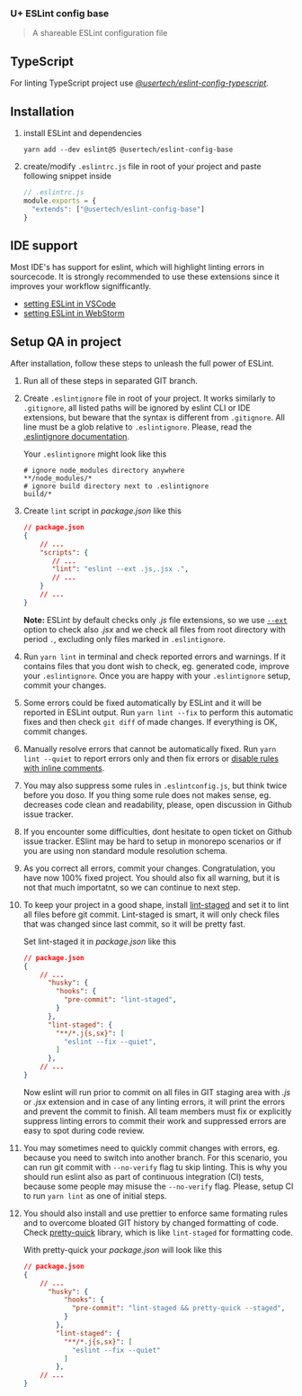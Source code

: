### U+ ESLint config base
> A shareable ESLint configuration file

## TypeScript

For linting TypeScript project use [_@usertech/eslint-config-typescript_](https://www.npmjs.com/package/@usertech/eslint-config-typescript).

## Installation

1.  install ESLint and dependencies

    `yarn add --dev eslint@5 @usertech/eslint-config-base`

1.  create/modify `.eslintrc.js` file in root of your project and paste following snippet inside

    ```js
    // .eslintrc.js
    module.exports = {
      "extends": ["@usertech/eslint-config-base"]
    }
    ```
    
## IDE support

Most IDE's has support for eslint, which will highlight linting errors in sourcecode. It is strongly recommended to use these extensions since it improves your workflow signifficantly.

* [setting ESLint in VSCode](https://marketplace.visualstudio.com/items?itemName=dbaeumer.vscode-eslint)
* [setting ESLint in WebStorm](https://www.jetbrains.com/help/webstorm/eslint.html)
    
## Setup QA in project

After installation, follow these steps to unleash the full power of ESLint.

1. Run all of these steps in separated GIT branch.

1. Create `.eslintignore` file in root of your project. It works similarly to `.gitignore`, all listed paths will be ignored by eslint CLI or IDE extensions, but beware that the syntax is different from `.gitignore`. All line must be a glob relative to `.eslintignore`. Please, read the [.eslintignore documentation](https://eslint.org/docs/user-guide/configuring#eslintignore).

    Your `.eslintignore` might look like this
    ```
    # ignore node_modules directory anywhere
    **/node_modules/*
    # ignore build directory next to .eslintignore
    build/*
    ```

1. Create `lint` script in _package.json_ like this
    ```json
    // package.json
    {
        // ...
        "scripts": {
           // ...
           "lint": "eslint --ext .js,.jsx .",
           // ... 
        }
        // ...
    }
    ```
    **Note:** ESLint by default checks only _.js_ file extensions, so we use [`--ext`](https://eslint.org/docs/user-guide/command-line-interface#--ext) option to check also _.jsx_ and we check all files from root directory with period `.`, excluding only files marked in `.eslintignore`.
    
1. Run `yarn lint` in terminal and check reported errors and warnings. If it contains files that you dont wish to check, eg. generated code, improve your `.eslintignore`. Once you are happy with your `.eslintignore` setup, commit your changes.

1. Some errors could be fixed automatically by ESLint and it will be reported in ESLint output. Run `yarn lint --fix` to perform this automatic fixes and then check `git diff` of made changes. If everything is OK, commit changes.

1. Manually resolve errors that cannot be automatically fixed. Run `yarn lint --quiet` to report errors only and then fix errors or [disable rules with inline comments](https://eslint.org/docs/user-guide/configuring#disabling-rules-with-inline-comments).

1. You may also suppress some rules in `.eslintconfig.js`, but think twice before you doso. If you thing some rule does not makes sense, eg. decreases code clean and readability, please, open discussion in Github issue tracker.

1. If you encounter some difficulties, dont hesitate to open ticket on Github issue tracker. ESlint may be hard to setup in monorepo scenarios or if you are using non standard module resolution schema.

1. As you correct all errors, commit your changes. Congratulation, you have now 100% fixed project. You should also fix all warning, but it is not that much importatnt, so we can continue to next step.

1. To keep your project in a good shape, install [lint-staged](https://github.com/okonet/lint-staged) and set it to lint all files before git commit. Lint-staged is smart, it will only check files that was changed since last commit, so it will be pretty fast.

    Set lint-staged it in _package.json_ like this
    ```json
    // package.json
    {
        // ...
          "husky": {
            "hooks": {
              "pre-commit": "lint-staged",
            }
          },
          "lint-staged": {
            "**/*.j{s,sx}": [
              "eslint --fix --quiet",
            ]
          },
        // ...
    }
    ``` 
    
    Now eslint will run prior to commit on all files in GIT staging area with _.js_ or _.jsx_ extension and in case of any linting errors, it will print the errors and prevent the commit to finish. All team members must fix or explicitly suppress linting errors to commit their work and suppressed errors are easy to spot during code review.
    
1. You may sometimes need to quickly commit changes with errors, eg. because you need to switch into another branch. For this scenario, you can run git commit with `--no-verify` flag tu skip linting. This is why you should run eslint also as part of continuous integration (CI) tests, because some people may misuse the `--no-verify` flag. Please, setup CI to run `yarn lint` as one of initial steps.
    
1. You should also install and use prettier to enforce same formating rules and to overcome bloated GIT history by changed formatting of code. Check [pretty-quick](https://github.com/azz/pretty-quick) library, which is like `lint-staged` for formatting code.

    With pretty-quick your _package.json_ will look like this
    
    ```json
    // package.json
    {
        // ...
          "husky": {
              "hooks": {
                "pre-commit": "lint-staged && pretty-quick --staged",
              }
            },
            "lint-staged": {
              "**/*.j{s,sx}": [
                "eslint --fix --quiet"
              ]
            },
        // ...
    }
    ```

